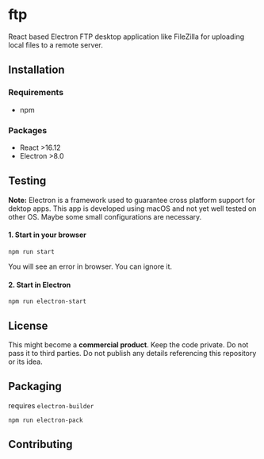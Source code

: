 # ftp

React based Electron FTP desktop application like FileZilla for uploading local files to a remote server.

## Installation

### Requirements

* npm

### Packages

* React >16.12
* Electron >8.0

## Testing

**Note:** Electron is a framework used to guarantee cross platform support for dektop apps. This app is developed using macOS and not yet well tested on other OS. Maybe some small configurations are necessary.

#### 1. Start in your browser

```
npm run start
```

You will see an error in browser. You can ignore it.

#### 2. Start in Electron

```
npm run electron-start
```

## License

This might become a **commercial product**. Keep the code private. Do not pass it to third parties. Do not publish any details referencing this repository or its idea.

## Packaging

requires `electron-builder`

```
npm run electron-pack
```

## Contributing
